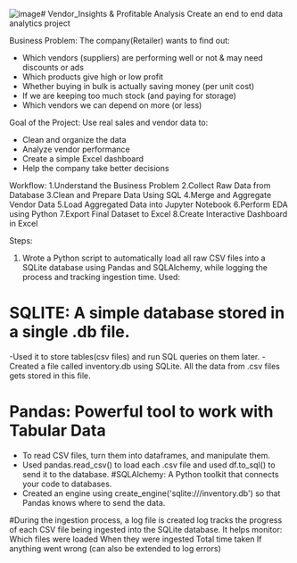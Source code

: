 ![image](https://github.com/user-attachments/assets/8b107599-e96b-4471-b2d1-dce9f8046a77)# Vendor_Insights & Profitable Analysis
Create an end to end data analytics project

Business Problem:
The company(Retailer) wants to find out:

- Which vendors (suppliers) are performing well or not & may need discounts or ads
- Which products give high or low profit
- Whether buying in bulk is actually saving money (per unit cost)
- If we are keeping too much stock (and paying for storage)
- Which vendors we can depend on more (or less)

Goal of the Project:
Use real sales and vendor data to:
- Clean and organize the data
- Analyze vendor performance
- Create a simple Excel dashboard
- Help the company take better decisions

Workflow:
1.Understand the Business Problem
2.Collect Raw Data from Database
3.Clean and Prepare Data Using SQL
4.Merge and Aggregate Vendor Data
5.Load Aggregated Data into Jupyter Notebook
6.Perform EDA using Python
7.Export Final Dataset to Excel
8.Create Interactive Dashboard in Excel

Steps:
1. Wrote a Python script to automatically load all raw CSV files into a SQLite database using Pandas and SQLAlchemy, while logging the process and tracking ingestion time.
Used:
# SQLITE: A simple database stored in a single .db file.
-Used it to store tables(csv files)  and run SQL queries on them later.
-Created a file called inventory.db using SQLite. All the data from .csv files gets stored in this file.
# Pandas: Powerful tool to work with Tabular Data
- To read CSV files, turn them into dataframes, and manipulate them.
- Used pandas.read_csv() to load each .csv file and used df.to_sql() to send it to the database.
#SQLAlchemy: A Python toolkit that connects your code to databases.
- Created an engine using create_engine('sqlite:///inventory.db') so that Pandas knows where to send the data.
  
#During the ingestion process, a log file is created 
log tracks the progress of each CSV file being ingested into the SQLite database. It helps monitor:
Which files were loaded
When they were ingested
Total time taken
If anything went wrong (can also be extended to log errors)


